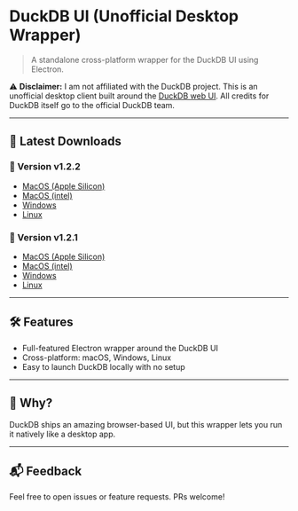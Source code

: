 # DuckDB UI (Unofficial Desktop Wrapper)

> A standalone cross-platform wrapper for the DuckDB UI using Electron.

⚠️ **Disclaimer:** I am not affiliated with the DuckDB project. This is an unofficial desktop client built around the [DuckDB web UI](https://duckdb.org/docs/stable/extensions/ui). All credits for DuckDB itself go to the official DuckDB team.

---

## 🚀 Latest Downloads

### 🔖 Version v1.2.2
- [MacOS (Apple Silicon)](https://github.com/tcboles/duckdb-ui/releases/download/v1.2.2-0/DuckDB-1.2.2-0-mac-arm64.dmg)
- [MacOS (intel)](https://github.com/tcboles/duckdb-ui/releases/download/v1.2.2-0/DuckDB-1.2.2-0-mac-x64.dmg)
- [Windows](https://github.com/tcboles/duckdb-ui/releases/download/v1.2.2-0/DuckDB.Setup-1.2.2-0-win-x64.exe)
- [Linux](https://github.com/tcboles/duckdb-ui/releases/download/v1.2.2-0/DuckDB-1.2.2-0-linux-x86_64.AppImage)

### 🔖 Version v1.2.1
- [MacOS (Apple Silicon)](https://github.com/tcboles/duckdb-ui/releases/download/v1.2.1-4/DuckDB-1.2.1-4-mac-arm64.dmg)
- [MacOS (intel)](https://github.com/tcboles/duckdb-ui/releases/download/v1.2.1-4/DuckDB-1.2.1-4-mac-x64.dmg)
- [Windows](https://github.com/tcboles/duckdb-ui/releases/download/v1.2.1-4/DuckDB.Setup-1.2.1-4-win-x64.exe)
- [Linux](https://github.com/tcboles/duckdb-ui/releases/download/v1.2.1-4/DuckDB-1.2.1-4-linux-x86_64.AppImage)

---

## 🛠 Features
- Full-featured Electron wrapper around the DuckDB UI
- Cross-platform: macOS, Windows, Linux
- Easy to launch DuckDB locally with no setup

---

## 🧪 Why?
DuckDB ships an amazing browser-based UI, but this wrapper lets you run it natively like a desktop app.

---

## 📬 Feedback
Feel free to open issues or feature requests. PRs welcome!
